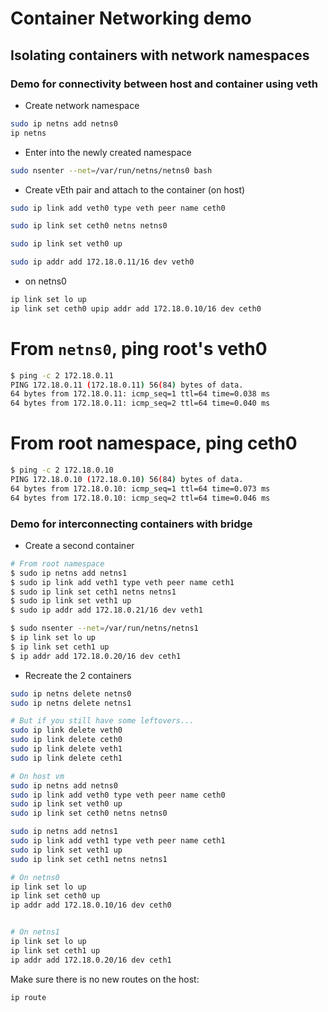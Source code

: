 # Container Networking demo

## Isolating containers with network namespaces

### Demo for connectivity between host and container using veth

- Create network namespace 
```bash
sudo ip netns add netns0
ip netns
``` 

- Enter into the newly created namespace
```bash
sudo nsenter --net=/var/run/netns/netns0 bash
```

- Create vEth pair and attach to the container (on host)
```bash
sudo ip link add veth0 type veth peer name ceth0

sudo ip link set ceth0 netns netns0

sudo ip link set veth0 up

sudo ip addr add 172.18.0.11/16 dev veth0
```

- on netns0
```bash
ip link set lo up
ip link set ceth0 upip addr add 172.18.0.10/16 dev ceth0
```

# From `netns0`, ping root's veth0
```bash
$ ping -c 2 172.18.0.11
PING 172.18.0.11 (172.18.0.11) 56(84) bytes of data.
64 bytes from 172.18.0.11: icmp_seq=1 ttl=64 time=0.038 ms
64 bytes from 172.18.0.11: icmp_seq=2 ttl=64 time=0.040 ms
```

# From root namespace, ping ceth0
```bash
$ ping -c 2 172.18.0.10
PING 172.18.0.10 (172.18.0.10) 56(84) bytes of data.
64 bytes from 172.18.0.10: icmp_seq=1 ttl=64 time=0.073 ms
64 bytes from 172.18.0.10: icmp_seq=2 ttl=64 time=0.046 ms
```

### Demo for interconnecting containers with bridge

- Create a second container
```bash
# From root namespace
$ sudo ip netns add netns1
$ sudo ip link add veth1 type veth peer name ceth1
$ sudo ip link set ceth1 netns netns1
$ sudo ip link set veth1 up
$ sudo ip addr add 172.18.0.21/16 dev veth1

$ sudo nsenter --net=/var/run/netns/netns1
$ ip link set lo up
$ ip link set ceth1 up
$ ip addr add 172.18.0.20/16 dev ceth1
```

- Recreate the 2 containers
```bash
sudo ip netns delete netns0
sudo ip netns delete netns1

# But if you still have some leftovers...
sudo ip link delete veth0
sudo ip link delete ceth0
sudo ip link delete veth1
sudo ip link delete ceth1
```

```bash
# On host vm
sudo ip netns add netns0
sudo ip link add veth0 type veth peer name ceth0
sudo ip link set veth0 up
sudo ip link set ceth0 netns netns0

sudo ip netns add netns1
sudo ip link add veth1 type veth peer name ceth1
sudo ip link set veth1 up
sudo ip link set ceth1 netns netns1

# On netns0
ip link set lo up
ip link set ceth0 up
ip addr add 172.18.0.10/16 dev ceth0


# On netns1
ip link set lo up
ip link set ceth1 up
ip addr add 172.18.0.20/16 dev ceth1
```

Make sure there is no new routes on the host:
```bash
ip route
```
